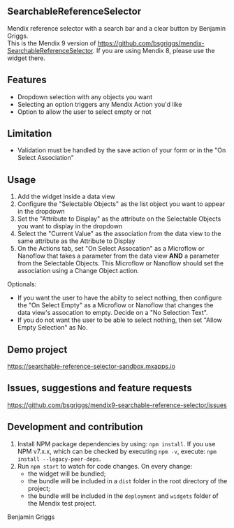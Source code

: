 ## SearchableReferenceSelector

Mendix reference selector with a search bar and a clear button by Benjamin Griggs.  
This is the Mendix 9 version of https://github.com/bsgriggs/mendix-SearchableReferenceSelector. If you are using Mendix
8, please use the widget there.

## Features

-   Dropdown selection with any objects you want
-   Selecting an option triggers any Mendix Action you'd like
-   Option to allow the user to select empty or not

## Limitation

-   Validation must be handled by the save action of your form or in the "On Select Association"

## Usage

1. Add the widget inside a data view
2. Configure the "Selectable Objects" as the list object you want to appear in the dropdown
3. Set the "Attribute to Display" as the attribute on the Selectable Objects you want to display in the dropdown
4. Select the "Current Value" as the association from the data view to the same attribute as the Attribute to Display
5. On the Actions tab, set "On Select Assocation" as a Microflow or Nanoflow that takes a parameter from the data view
   **AND** a parameter from the Selectable Objects. This Microflow or Nanoflow should set the association using a Change
   Object action.

Optionals:

-   If you want the user to have the abilty to select nothing, then configure the "On Select Empty" as a Microflow or
    Nanoflow that changes the data view's assocation to empty. Decide on a "No Selection Text".
-   If you do not want the user to be able to select nothing, then set "Allow Empty Selection" as No.

## Demo project

https://searchable-reference-selector-sandbox.mxapps.io

## Issues, suggestions and feature requests

https://github.com/bsgriggs/mendix9-searchable-reference-selector/issues

## Development and contribution

1. Install NPM package dependencies by using: `npm install`. If you use NPM v7.x.x, which can be checked by executing
   `npm -v`, execute: `npm install --legacy-peer-deps`.
1. Run `npm start` to watch for code changes. On every change:
    - the widget will be bundled;
    - the bundle will be included in a `dist` folder in the root directory of the project;
    - the bundle will be included in the `deployment` and `widgets` folder of the Mendix test project.

Benjamin Griggs
